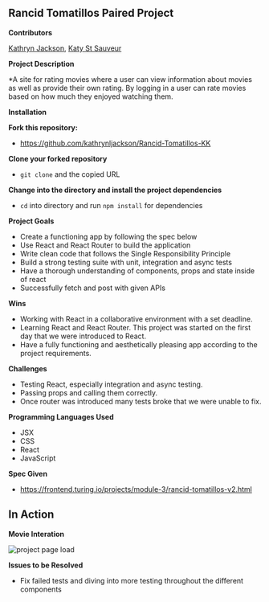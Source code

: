 ## Rancid Tomatillos Paired Project

**Contributors**

[Kathryn Jackson](https://github.com/kathrynljackson), [Katy St Sauveur](https://github.com/krogowsk531)

**Project Description**

*A site for rating movies where a user can view information about movies as well as provide their own rating.  By logging in a user can rate movies based on how much they enjoyed watching them.

**Installation**

**Fork this repository:**

* https://github.com/kathrynljackson/Rancid-Tomatillos-KK

**Clone your forked repository**

* `git clone` and the copied URL

**Change into the directory and install the project dependencies**

* `cd` into directory and run `npm install` for dependencies

**Project Goals**

* Create a functioning app by following the spec below
* Use React and React Router to build the application
* Write clean code that follows the Single Responsibility Principle
* Build a strong testing suite with unit, integration and async tests
* Have a thorough understanding of components, props and state inside of react
* Successfully fetch and post with given APIs

**Wins**

* Working with React in a collaborative environment with a set deadline.
* Learning React and React Router. This project was started on the first day that we were introduced to React.
* Have a fully functioning and aesthetically pleasing app according to the project requirements.

**Challenges**

* Testing React, especially integration and async testing.
* Passing props and calling them correctly.
* Once router was introduced many tests broke that we were unable to fix.


**Programming Languages Used**

* JSX
* CSS
* React
* JavaScript

**Spec Given**
  * https://frontend.turing.io/projects/module-3/rancid-tomatillos-v2.html

## In Action

**Movie Interation**

![project page load](https://i.imgur.com/oIX4rKd.gif)

 **Issues to be Resolved**

  * Fix failed tests and diving into more testing throughout the different components
